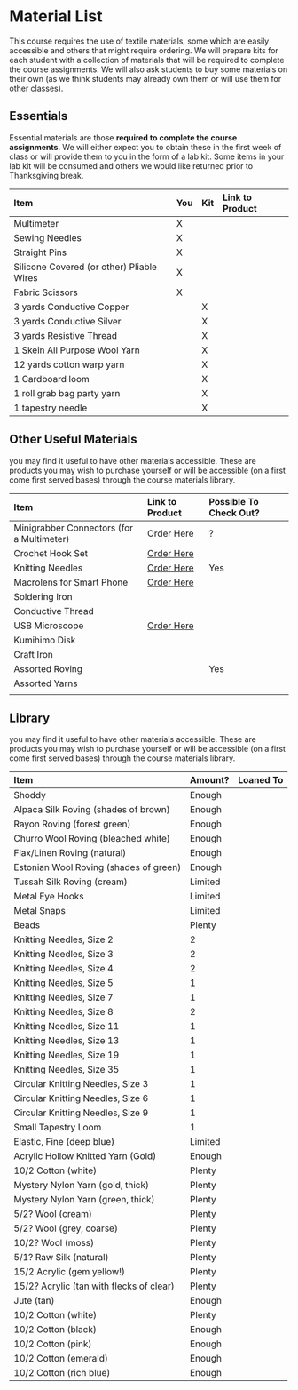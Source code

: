 # Material List

This course requires the use of textile materials, some which are easily accessible and others that might require ordering. We will prepare kits for each student with a collection of materials that will be required to complete the course assignments. We will also ask students to buy some materials on their own \(as we think students may already own them or will use them for other classes\). 

## Essentials 

Essential materials are those **required to complete the course assignments**. We will either expect you to obtain these in the first week of class or will provide them to you in the form of a lab kit. Some items in your lab kit will be consumed and others we would like returned prior to Thanksgiving break. 

| Item | You | Kit | Link to Product |
| :--- | :--- | :--- | :--- |
| Multimeter | X |  |  |
| Sewing Needles | X |  |  |
| Straight Pins | X |  |  |
| Silicone Covered \(or other\) Pliable Wires | X |  |  |
| Fabric Scissors | X |  |  |
| 3 yards Conductive Copper |  | X |  |
| 3 yards Conductive Silver |  | X |  |
| 3 yards Resistive Thread |  | X |  |
| 1 Skein All Purpose Wool Yarn |  | X |  |
| 12 yards cotton warp yarn |  | X |  |
| 1 Cardboard loom  |  | X |  |
| 1 roll grab bag party yarn |  | X |  |
| 1 tapestry needle |  | X |  |

## Other Useful Materials 

you may find it useful to have other materials accessible. These are products you may wish to purchase yourself or will be accessible \(on a first come first served bases\) through the course materials library. 

| Item | Link to Product | Possible To Check Out? |
| :--- | :--- | :--- |
| Minigrabber Connectors  \(for a Multimeter\) | Order Here | ? |
| Crochet Hook Set | [Order Here](https://www.amazon.com/Aluminum-Crochet-Knitting-Needles-0-6-6-5mm/dp/B07SZDSCQ1/ref=sr_1_1_sspa?dchild=1&keywords=crochet+hooks&qid=1595184426&sr=8-1-spons&psc=1&spLa=ZW5jcnlwdGVkUXVhbGlmaWVyPUExMUZUM1NDM1g4VFY1JmVuY3J5cHRlZElkPUExMDQ4Mjc1MVJOVFcwMUpYS0JFTSZlbmNyeXB0ZWRBZElkPUEwMjgzOTYzM0ZLVjJRRlc1TUY0UCZ3aWRnZXROYW1lPXNwX2F0ZiZhY3Rpb249Y2xpY2tSZWRpcmVjdCZkb05vdExvZ0NsaWNrPXRydWU=) |  |
| Knitting Needles | [Order Here](https://www.amazon.com/Knitting-BCMRUN-Stainless-11Pair-11-Large-eye/dp/B07PNJ1PGG/ref=sr_1_1_sspa?dchild=1&keywords=Knitting+needles&qid=1595184859&sr=8-1-spons&psc=1&spLa=ZW5jcnlwdGVkUXVhbGlmaWVyPUFWME9EOURCU0Q1REImZW5jcnlwdGVkSWQ9QTA4NjcwODAxNFpUTVc3WlNZU1RaJmVuY3J5cHRlZEFkSWQ9QTA1MTE4NDgyVDVXNUtWV0EzN0gzJndpZGdldE5hbWU9c3BfYXRmJmFjdGlvbj1jbGlja1JlZGlyZWN0JmRvTm90TG9nQ2xpY2s9dHJ1ZQ==) | Yes |
| Macrolens for Smart Phone | [Order Here](https://www.amazon.com/Knitting-BCMRUN-Stainless-11Pair-11-Large-Eye/dp/B07TX91HSD/ref=sr_1_2?crid=FYUS8FHL1JLD&dchild=1&keywords=knitting+needles+for+beginners&qid=1595184598&sprefix=knitting+needles%2Caps%2C195&sr=8-2) |  |
| Soldering Iron |  |  |
| Conductive Thread |  |  |
| USB Microscope | [Order Here](https://www.amazon.com/gp/product/B07BGT88QL/ref=crt_ewc_img_dp_3?ie=UTF8&psc=1&smid=AJ8JSI89WYKI) |  |
| Kumihimo Disk |  |  |
| Craft Iron |  |  |
| Assorted Roving |  | Yes |
| Assorted Yarns |  |  |
|  |  |  |

## Library

you may find it useful to have other materials accessible. These are products you may wish to purchase yourself or will be accessible \(on a first come first served bases\) through the course materials library. 

| Item | Amount? | Loaned To |
| :--- | :--- | :--- |
| Shoddy | Enough |  |
| Alpaca Silk Roving \(shades of brown\) | Enough |  |
| Rayon Roving \(forest green\) | Enough |  |
| Churro Wool Roving \(bleached white\) | Enough |  |
| Flax/Linen Roving \(natural\) | Enough |  |
| Estonian Wool Roving \(shades of green\) | Enough |  |
| Tussah Silk Roving \(cream\) | Limited |  |
| Metal Eye Hooks | Limited |  |
| Metal Snaps | Limited |  |
| Beads | Plenty |  |
| Knitting Needles, Size 2 | 2 |  |
| Knitting Needles, Size 3 | 2 |  |
| Knitting Needles, Size 4 | 2 |  |
| Knitting Needles, Size 5 | 1 |  |
| Knitting Needles, Size 7 | 1 |  |
| Knitting Needles, Size 8 | 2 |  |
| Knitting Needles, Size 11 | 1 |  |
| Knitting Needles, Size 13 | 1 |  |
| Knitting Needles, Size 19 | 1 |  |
| Knitting Needles, Size 35 | 1 |  |
| Circular Knitting Needles, Size 3 | 1 |  |
| Circular Knitting Needles, Size 6 | 1 |  |
| Circular Knitting Needles, Size 9 | 1 |  |
| Small Tapestry Loom | 1 |  |
| Elastic, Fine \(deep blue\) | Limited |  |
| Acrylic Hollow Knitted Yarn \(Gold\) | Enough |  |
| 10/2 Cotton \(white\) | Plenty |  |
| Mystery Nylon Yarn \(gold, thick\) | Plenty |  |
| Mystery Nylon Yarn \(green, thick\) | Plenty |  |
| 5/2? Wool \(cream\) | Plenty |  |
| 5/2? Wool \(grey, coarse\) | Plenty |  |
| 10/2? Wool \(moss\) | Plenty |  |
| 5/1? Raw Silk \(natural\) | Plenty |  |
| 15/2 Acrylic \(gem yellow!\) | Plenty |  |
| 15/2? Acrylic \(tan with flecks of clear\) | Plenty |  |
| Jute \(tan\) | Enough |  |
| 10/2 Cotton \(white\) | Plenty |  |
| 10/2 Cotton \(black\) | Enough |  |
| 10/2 Cotton \(pink\) | Enough |  |
| 10/2 Cotton \(emerald\) | Enough |  |
| 10/2 Cotton \(rich blue\) | Enough |  |

